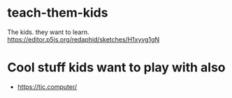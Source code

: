 # teach-them-kids
The kids. they want to learn.
https://editor.p5js.org/redaphid/sketches/H1xyvg1gN

# Cool stuff kids want to play with also

* https://tic.computer/
